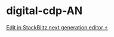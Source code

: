# digital-cdp-AN

[Edit in StackBlitz next generation editor ⚡️](https://stackblitz.com/~/github.com/AbdoulayeGB/digital-cdp-AN)